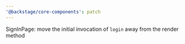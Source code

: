 ```yaml
---
'@backstage/core-components': patch
---
```


SignInPage: move the initial invocation of `login` away from the render method

